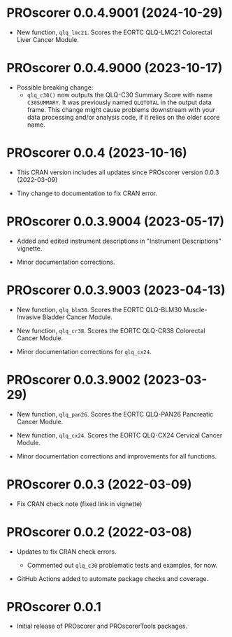 # PROscorer 0.0.4.9001 (2024-10-29)

* New function, `qlq_lmc21`.  Scores the EORTC QLQ-LMC21 Colorectal Liver Cancer Module.


# PROscorer 0.0.4.9000 (2023-10-17)

* Possible breaking change:  
  * `qlq_c30()` now outputs the QLQ-C30 Summary Score with name `C30SUMMARY`.  It
  was previously named `QLQTOTAL` in the output data frame.  This change might 
  cause problems downstream with your data processing and/or analysis code, 
  if it relies on the older score name.


# PROscorer 0.0.4 (2023-10-16)

* This CRAN version includes all updates since PROscorer version 0.0.3 (2022-03-09)

* Tiny change to documentation to fix CRAN error. 



# PROscorer 0.0.3.9004 (2023-05-17) 

* Added and edited instrument descriptions in "Instrument Descriptions" vignette.

* Minor documentation corrections.



# PROscorer 0.0.3.9003 (2023-04-13)

* New function, `qlq_blm30`.  Scores the EORTC QLQ-BLM30 Muscle-Invasive Bladder Cancer Module.

* New function, `qlq_cr38`.  Scores the EORTC QLQ-CR38 Colorectal Cancer Module.  

* Minor documentation corrections for `qlq_cx24`.


# PROscorer 0.0.3.9002 (2023-03-29)

* New function, `qlq_pan26`.  Scores the EORTC QLQ-PAN26 Pancreatic Cancer Module.

* New function, `qlq_cx24`.  Scores the EORTC QLQ-CX24 Cervical Cancer Module.

* Minor documentation corrections and improvements for all functions.


# PROscorer 0.0.3 (2022-03-09)

* Fix CRAN check note (fixed link in vignette)


# PROscorer 0.0.2 (2022-03-08)

* Updates to fix CRAN check errors. 
  * Commented out `qlq_c30` problematic tests and examples, for now.

* GitHub Actions added to automate package checks and coverage.


# PROscorer 0.0.1

* Initial release of PROscorer and PROscorerTools packages.




